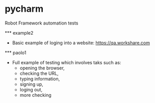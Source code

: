 # pycharm
Robot Framework automation tests

*** example2
  - Basic example of loging into a website: https://qa.workshare.com

*** paolo1
  - Full example of testing which involves taks such as:
      + opening the browser, 
      + checking the URL, 
      + typing information, 
      + signing up,
      + loging out,
      + more checking
